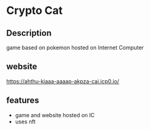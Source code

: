 # Crypto Cat

## Description
game based on pokemon hosted on Internet Computer

## website
https://ahthu-kiaaa-aaaap-akpza-cai.icp0.io/

## features
- game and website hosted on IC
- uses nft
